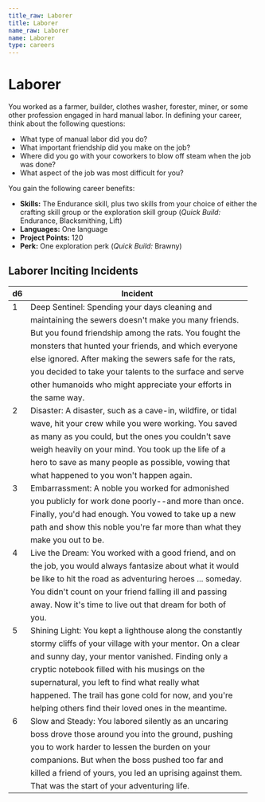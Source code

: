 ```yaml
---
title_raw: Laborer
title: Laborer
name_raw: Laborer
name: Laborer
type: careers
---
```


# Laborer

You worked as a farmer, builder, clothes washer, forester, miner, or some other profession engaged in hard manual labor. In defining your career, think about the following questions:

- What type of manual labor did you do?
- What important friendship did you make on the job?
- Where did you go with your coworkers to blow off steam when the job was done?
- What aspect of the job was most difficult for you?

You gain the following career benefits:

- **Skills:** The Endurance skill, plus two skills from your choice of either the crafting skill group or the exploration skill group (*Quick Build:* Endurance, Blacksmithing, Lift)
- **Languages:** One language
- **Project Points:** 120
- **Perk:** One exploration perk (*Quick Build:* Brawny)

## Laborer Inciting Incidents

| d6  | Incident                                                    |
| --- | ----------------------------------------------------------- |
| 1   | Deep Sentinel: Spending your days cleaning and              |
|     | maintaining the sewers doesn't make you many friends.       |
|     | But you found friendship among the rats. You fought the     |
|     | monsters that hunted your friends, and which everyone       |
|     | else ignored. After making the sewers safe for the rats,    |
|     | you decided to take your talents to the surface and serve   |
|     | other humanoids who might appreciate your efforts in        |
|     | the same way.                                               |
| 2   | Disaster: A disaster, such as a cave-in, wildfire, or tidal |
|     | wave, hit your crew while you were working. You saved       |
|     | as many as you could, but the ones you couldn't save        |
|     | weigh heavily on your mind. You took up the life of a       |
|     | hero to save as many people as possible, vowing that        |
|     | what happened to you won't happen again.                    |
| 3   | Embarrassment: A noble you worked for admonished            |
|     | you publicly for work done poorly--and more than once.      |
|     | Finally, you'd had enough. You vowed to take up a new       |
|     | path and show this noble you're far more than what they     |
|     | make you out to be.                                         |
| 4   | Live the Dream: You worked with a good friend, and on       |
|     | the job, you would always fantasize about what it would     |
|     | be like to hit the road as adventuring heroes ... someday.  |
|     | You didn't count on your friend falling ill and passing     |
|     | away. Now it's time to live out that dream for both of      |
|     | you.                                                        |
| 5   | Shining Light: You kept a lighthouse along the constantly   |
|     | stormy cliffs of your village with your mentor. On a clear  |
|     | and sunny day, your mentor vanished. Finding only a         |
|     | cryptic notebook filled with his musings on the             |
|     | supernatural, you left to find what really what             |
|     | happened. The trail has gone cold for now, and you're       |
|     | helping others find their loved ones in the meantime.       |
| 6   | Slow and Steady: You labored silently as an uncaring        |
|     | boss drove those around you into the ground, pushing        |
|     | you to work harder to lessen the burden on your             |
|     | companions. But when the boss pushed too far and            |
|     | killed a friend of yours, you led an uprising against them. |
|     | That was the start of your adventuring life.                |
